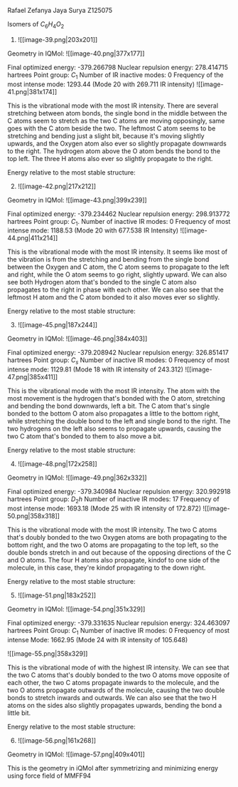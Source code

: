 Rafael Zefanya Jaya Surya
Z125075

Isomers of $C_{6}H_{4}O_{2}$

1. ![[image-39.png|203x201]]

Geometry in IQMol:
![[image-40.png|377x177]]

Final optimized energy: -379.266798
Nuclear repulsion energy: 278.414715 hartrees
Point group: $C_{1}$
Number of IR inactive modes: 0
Frequency of the most intense mode: 1293.44 (Mode 20 with 269.711 IR intensity)
![[image-41.png|381x174]]

This is the vibrational mode with the most IR intensity. 
There are several stretching between atom bonds, the single bond in the middle between the C atoms seem to stretch as the two C atoms are moving opposingly, same goes with the C atom beside the two.
The leftmost C atom seems to be stretching and bending just a slight bit, because it's moving slightly upwards, and the Oxygen atom also ever so slightly propagate downwards to the right. The hydrogen atom above the O atom bends the bond to the top left. The three H atoms also ever so slightly propagate to the right.

Energy relative to the most stable structure: 


2. ![[image-42.png|217x212]]

Geometry in IQMol:
![[image-43.png|399x239]]

Final optimized energy: -379.234462
Nuclear repulsion energy: 298.913772 hartrees
Point group: $C_{1}$.
Number of inactive IR modes: 0
Frequency of most intense mode: 1188.53 (Mode 20 with 677.538 IR Intensity)
![[image-44.png|411x214]]

This is the vibrational mode with the most IR intensity. It seems like most of the vibration is from the stretching and bending from the single bond between the Oxygen and C atom, the C atom seems to propagate to the left and right, while the O atom seems to go right, slightly upward. We can also see both Hydrogen atom that's bonded to the single C atom also propagates to the right in phase with each other.
We can also see that the leftmost H atom and the C atom bonded to it also moves ever so slightly.

Energy relative to the most stable structure:

3. ![[image-45.png|187x244]]

Geometry in IQMol:
![[image-46.png|384x403]]

Final optimized energy: -379.208942
Nuclear repulsion energy: 326.851417 hartrees
Point group: $C_{s}$
Number of inactive IR modes: 0
Frequency of most intense mode: 1129.81 (Mode 18 with IR intensity of 243.312)
![[image-47.png|385x411]]

This is the vibrational mode with the most IR intensity. The atom with the most movement is the hydrogen that's bonded with the O atom, stretching and bending the bond downwards, left a bit. The C atom that's single bonded to the bottom O atom also propagates a little to the bottom right, while stretching the double bond to the left and single bond to the right.
The two hydrogens on the left also seems to propagate upwards, causing the two C atom that's bonded to them to also move a bit.

Energy relative to the most stable structure:


4. ![[image-48.png|172x258]]

Geometry in IQMol:
![[image-49.png|362x332]]

Final optimized energy: -379.340984
Nuclear repulsion energy: 320.992918 hartrees
Point group: $D_{2}h$
Number of inactive IR modes: 17
Frequency of most intense mode: 1693.18 (Mode 25 with IR intensity of 172.872)
![[image-50.png|358x318]]

This is the vibrational mode with the most IR intensity. The two C atoms that's doubly bonded to the two Oxygen atoms are both propagating to the bottom right, and the two O atoms are propagating to the top left, so the double bonds stretch in and out because of the opposing directions of the C and O atoms.
The four H atoms also propagate, kindof to one side of the molecule, in this case, they're kindof propagating to the down right.

Energy relative to the most stable structure: 


5. ![[image-51.png|183x252]]

Geometry in IQMol:
![[image-54.png|351x329]]

Final optimized energy: -379.331635
Nuclear repulsion energy: 324.463097 hartrees
Point Group: $C_{1}$
Number of inactive IR modes: 0
Frequency of most intense Mode: 1662.95 (Mode 24 with IR intensity of 105.648)

![[image-55.png|358x329]]

This is the vibrational mode of with the highest IR intensity. We can see that the two C atoms that's doubly bonded to the two O atoms move opposite of each other, the two C atoms propagate inwards to the molecule, and the two O atoms propagate outwards of the molecule, causing the two double bonds to stretch inwards and outwards.
We can also see that the two H atoms on the sides also slightly propagates upwards, bending the bond a little bit.

Energy relative to the most stable structure:

6. ![[image-56.png|161x268]]

Geometry in IQMol:
![[image-57.png|409x401]]

This is the geometry in iQMol after symmetrizing and minimizing energy using force field of MMFF94

